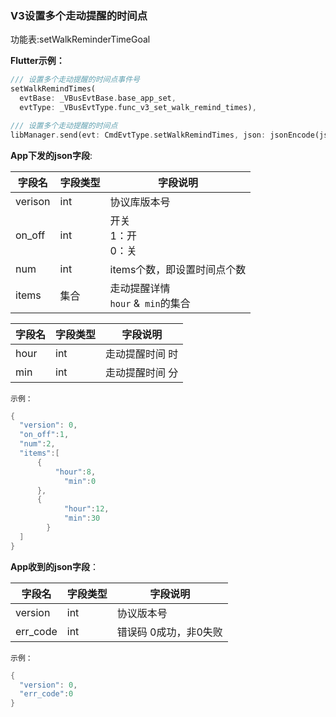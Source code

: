 ### V3设置多个走动提醒的时间点


功能表:setWalkReminderTimeGoal

**Flutter示例：**

```dart
/// 设置多个走动提醒的时间点事件号
setWalkRemindTimes(
  evtBase: _VBusEvtBase.base_app_set,
  evtType: _VBusEvtType.func_v3_set_walk_remind_times),

/// 设置多个走动提醒的时间点
libManager.send(evt: CmdEvtType.setWalkRemindTimes, json: jsonEncode(json));
```



**App下发的json字段**:

| 字段名  | 字段类型 | 字段说明                           |
| ------- | -------- | ---------------------------------- |
| verison | int      | 协议库版本号                       |
| on_off  | int      | 开关<br />1：开<br />0：关 |
| num     | int      | items个数，即设置时间点个数        |
| items   | 集合     | 走动提醒详情<br />`hour` &` min`的集合 |

| 字段名 | 字段类型 | 字段说明        |
| ------ | -------- | --------------- |
| hour   | int      | 走动提醒时间 时 |
| min    | int      | 走动提醒时间 分 |

`示例：`

```c
{
  "version": 0,
  "on_off":1,
  "num":2,
  "items":[
      {
          "hour":8,
            "min":0
      },
      {
            "hour":12,
            "min":30
        }
  ]
}
```

**App收到的json字段**：

| 字段名   | 字段类型 | 字段说明              |
| -------- | -------- | --------------------- |
| version  | int      | 协议版本号            |
| err_code | int      | 错误码 0成功，非0失败 |

`示例：`

```c
{
  "version": 0,
  "err_code":0
}
```

